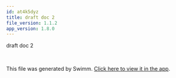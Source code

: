 ```yaml
---
id: at4k5dyz
title: draft doc 2
file_version: 1.1.2
app_version: 1.8.0
---
```


draft doc 2

<br/>

This file was generated by Swimm. [Click here to view it in the app](https://swimm-web-app.web.app/repos/Z2l0aHViJTNBJTNBTm9hUmVwbyUzQSUzQU5vYW96ZXI=/docs/at4k5dyz).
